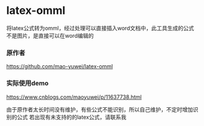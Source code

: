 # latex-omml

将latex公式转为omml，经过处理可以直接插入word文档中，此工具生成的公式不是图片，是直接可以在word编辑的

### 原作者

https://github.com/mao-yuwei/latex-omml

### 实际使用demo

https://www.cnblogs.com/maoyuwei/p/11637738.html



由于原作者太长时间没有维护，有些公式不能识别，所以自己维护，不定时增加识别的公式
若出现有未支持的的latex公式，请联系我
